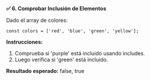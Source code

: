 <strong>✅ 6. Comprobar Inclusión de Elementos</strong>

Dado el array de colores:
```
const colors = ['red', 'blue', 'green', 'yellow'];
```

<strong>Instrucciones:</strong>
1. Comprueba si 'purple' está incluido usando includes.
2. Luego verifica si 'green' está incluido.

<strong>Resultado esperado:</strong> false, true